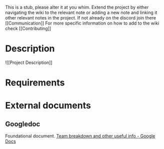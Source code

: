 This is a stub, please alter it at you whim.
Extend the project by either navigating the wiki to the relevant note or adding a new note and linking it other relevant notes in the project.
If not already on the discord join there [[Communication]]
For more specific information on how to add to the wiki check [[Contributing]]

# Description
![[Project Description]]
# Requirements

# External documents

## Googledoc
Foundational document.
[Team breakdown and other useful info - Google Docs](https://docs.google.com/document/d/1vi9vls1J0N0nXqWCyfHtPqn1mtUXEDopZKLUcnCtkW4/edit)